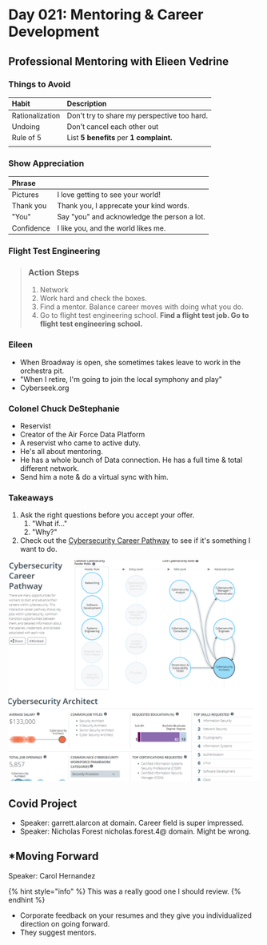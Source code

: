 # Day 021: Mentoring & Career Development

## Professional Mentoring with Elieen Vedrine

### Things to Avoid

| Habit | Description |
| :--- | :--- |
| Rationalization | Don't try to share my perspective too hard. |
| Undoing | Don't cancel each other out |
| Rule of 5 | List **5 benefits** per **1 complaint.** |
|  |  |

### Show Appreciation

| Phrase |  |
| :--- | :--- |
| Pictures | I love getting to see your world! |
| Thank you | Thank you, I apprecate your kind words. |
| "You" | Say "you" and acknowledge the person a lot. |
| Confidence | I like you, and the world likes me. |

### Flight Test Engineering

> ### Action Steps
>
> 1. Network
> 2. Work hard and check the boxes. 
> 3. Find a mentor. Balance career moves with doing what you do.
> 4. Go to flight test engineering school. **Find a flight test job. Go to flight test engineering school.**

### Eileen

* When Broadway is open, she sometimes takes leave to work in the orchestra pit.
* "When I retire, I'm going to join the local symphony and play"
* Cyberseek.org

### Colonel Chuck **DeStephanie**

* Reservist
* Creator of the Air Force Data Platform
* A reservist who came to active duty.
* He's all about mentoring.
* He has a whole bunch of Data connection. He has a full time & total different network.
* Send him a note & do a virtual sync with him.

### Takeaways

1. Ask the right questions before you accept your offer.
   1. "What if..."
   2. "Why?"
2. Check out the [Cybersecurity Career Pathway](https://www.cyberseek.org/pathway.html) to see if it's something I want to do.

![](../../.gitbook/assets/image%20%2860%29.png)

## Covid Project

* Speaker: garrett.alarcon at domain. Career field is super impressed.
* Speaker: Nicholas Forest nicholas.forest.4@ domain. Might be wrong.

## \*Moving Forward

Speaker: Carol Hernandez

{% hint style="info" %}
This was a really good one I should review.
{% endhint %}

* Corporate feedback on your resumes and they give you individualized direction on going forward.
* They suggest mentors. 

